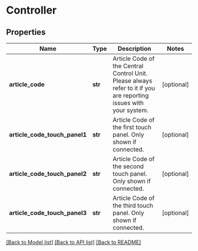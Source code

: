 # Controller

## Properties
Name | Type | Description | Notes
------------ | ------------- | ------------- | -------------
**article_code** | **str** | Article Code of the Central Control Unit. Please always refer to it if you are reporting issues with your system. | [optional] 
**article_code_touch_panel1** | **str** | Article Code of the first touch panel. Only shown if connected. | [optional] 
**article_code_touch_panel2** | **str** | Article Code of the second touch panel. Only shown if connected. | [optional] 
**article_code_touch_panel3** | **str** | Article Code of the third touch panel. Only shown if connected. | [optional] 

[[Back to Model list]](../README.md#documentation-for-models) [[Back to API list]](../README.md#documentation-for-api-endpoints) [[Back to README]](../README.md)

